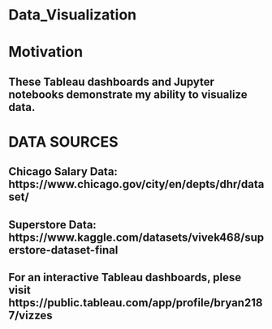 # Data_Visualization

<h1>Motivation</h1>

<h2>These Tableau dashboards and Jupyter notebooks demonstrate my ability to visualize data. </h2>

<h1>DATA SOURCES</h1>
<h2>Chicago Salary Data: https://www.chicago.gov/city/en/depts/dhr/dataset/</h2>
<h2>Superstore Data: https://www.kaggle.com/datasets/vivek468/superstore-dataset-final</h2>

<h2>For an interactive Tableau dashboards, plese visit https://public.tableau.com/app/profile/bryan2187/vizzes</h2>
